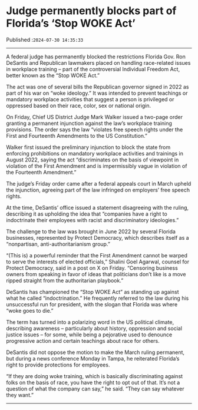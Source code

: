 # Judge permanently blocks part of Florida’s ‘Stop WOKE Act’

Published :`2024-07-30 14:35:33`

---

A federal judge has permanently blocked the restrictions Florida Gov. Ron DeSantis and Republican lawmakers placed on handling race-related issues in workplace training – part of the controversial Individual Freedom Act, better known as the “Stop WOKE Act.”

The act was one of several bills the Republican governor signed in 2022 as part of his war on “woke ideology.” It was intended to prevent teachings or mandatory workplace activities that suggest a person is privileged or oppressed based on their race, color, sex or national origin.

On Friday, Chief US District Judge Mark Walker issued a two-page order granting a permanent injunction against the law’s workplace training provisions. The order says the law “violates free speech rights under the First and Fourteenth Amendments to the US Constitution.”

Walker first issued the preliminary injunction to block the state from enforcing prohibitions on mandatory workplace activities and trainings in August 2022, saying the act “discriminates on the basis of viewpoint in violation of the First Amendment and is impermissibly vague in violation of the Fourteenth Amendment.”

The judge’s Friday order came after a federal appeals court in March upheld the injunction, agreeing part of the law infringed on employers’ free speech rights.

At the time, DeSantis’ office issued a statement disagreeing with the ruling, describing it as upholding the idea that “companies have a right to indoctrinate their employees with racist and discriminatory ideologies.”

The challenge to the law was brought in June 2022 by several Florida businesses, represented by Protect Democracy, which describes itself as a “nonpartisan, anti-authoritarianism group.”

“(This is) a powerful reminder that the First Amendment cannot be warped to serve the interests of elected officials,” Shalini Goel Agarwal, counsel for Protect Democracy, said in a post on X on Friday. “Censoring business owners from speaking in favor of ideas that politicians don’t like is a move ripped straight from the authoritarian playbook.”

DeSantis has championed the “Stop WOKE Act” as standing up against what he called “indoctrination.” He frequently referred to the law during his unsuccessful run for president, with the slogan that Florida was where “woke goes to die.”

The term has turned into a polarizing word in the US political climate, describing awareness – particularly about history, oppression and social justice issues – for some, while being a pejorative used to denounce progressive action and certain teachings about race for others.

DeSantis did not oppose the motion to make the March ruling permanent, but during a news conference Monday in Tampa, he reiterated Florida’s right to provide protections for employees.

“If they are doing woke training, which is basically discriminating against folks on the basis of race, you have the right to opt out of that. It’s not a question of what the company can say,” he said. “They can say whatever they want.”

---

